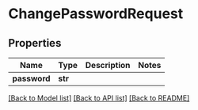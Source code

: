 # ChangePasswordRequest

## Properties

Name | Type | Description | Notes
------------ | ------------- | ------------- | -------------
**password** | **str** |  | 

[[Back to Model list]](../#documentation-for-models) [[Back to API list]](../#documentation-for-api-endpoints) [[Back to README]](../)


